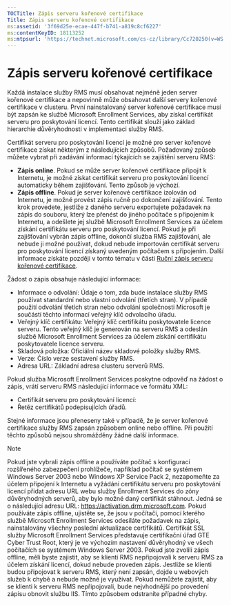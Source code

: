 ```yaml
---
TOCTitle: Zápis serveru kořenové certifikace
Title: Zápis serveru kořenové certifikace
ms:assetid: '3f69d25e-ecae-447f-b741-a819c8cf6227'
ms:contentKeyID: 18113252
ms:mtpsurl: 'https://technet.microsoft.com/cs-cz/library/Cc720250(v=WS.10)'
---
```


Zápis serveru kořenové certifikace
==================================

Každá instalace služby RMS musí obsahovat nejméně jeden server kořenové certifikace a nepovinně může obsahovat další servery kořenové certifikace v clusteru. První nainstalovaný server kořenové certifikace musí být zapsán ke službě Microsoft Enrollment Services, aby získal certifikát serveru pro poskytování licencí. Tento certifikát slouží jako základ hierarchie důvěryhodnosti v implementaci služby RMS.

Certifikát serveru pro poskytování licencí je možné pro server kořenové certifikace získat některým z následujících způsobů. Požadovaný způsob můžete vybrat při zadávání informací týkajících se zajištění serveru RMS:

-   **Zápis online**. Pokud se může server kořenové certifikace připojit k Internetu, je možné získat certifikát serveru pro poskytování licencí automaticky během zajišťování. Tento způsob je výchozí.
-   **Zápis offline**. Pokud je server kořenové certifikace izolován od Internetu, je možné provést zápis ručně po dokončení zajišťování. Tento krok provedete, jestliže z daného serveru exportujete požadavek na zápis do souboru, který lze přenést do jiného počítače s připojením k Internetu, a odešlete jej službě Microsoft Enrollment Services za účelem získání certifikátu serveru pro poskytování licencí. Pokud je při zajišťování vybrán zápis offline, dokončí služba RMS zajišťování, ale nebude ji možné používat, dokud nebude importován certifikát serveru pro poskytování licencí získaný uvedeným počítačem s připojením. Další informace získáte později v tomto tématu v části [Ruční zápis serveru kořenové certifikace](https://technet.microsoft.com/aecdebb5-b28b-4b58-937a-392bb6ce9643).

Žádost o zápis obsahuje následující informace:

-   Informace o odvolání: Údaje o tom, zda bude instalace služby RMS používat standardní nebo vlastní odvolání (třetích stran). V případě použití odvolání třetích stran nebo odvolání společnosti Microsoft je součástí těchto informací veřejný klíč odvolacího úřadu.
-   Veřejný klíč certifikátu: Veřejný klíč certifikátu poskytovatele licence serveru. Tento veřejný klíč je generován na serveru RMS a odeslán službě Microsoft Enrollment Services za účelem získání certifikátu poskytovatele licence serveru.
-   Skladová položka: Oficiální název skladové položky služby RMS.
-   Verze: Číslo verze sestavení služby RMS.
-   Adresa URL: Základní adresa clusteru serverů RMS.

Pokud služba Microsoft Enrollment Services poskytne odpověď na žádost o zápis, vrátí serveru RMS následující informace ve formátu XML:

-   Certifikát serveru pro poskytování licencí:
-   Řetěz certifikátů podepisujících úřadů.

Stejné informace jsou přeneseny také v případě, že je server kořenové certifikace služby RMS zapsán způsobem online nebo offline. Při použití těchto způsobů nejsou shromážděny žádné další informace.

> [!NOTE]
> Pokud jste vybrali zápis offline a používáte počítač s konfigurací rozšířeného zabezpečení prohlížeče, například počítač se systémem Windows Server 2003 nebo Windows XP Service Pack 2, nezapomeňte za účelem připojení k Internetu a vyžádání certifikátu serveru pro poskytování licencí přidat adresu URL webu služby Enrollment Services do zóny důvěryhodných serverů, aby bylo možné daný certifikát stáhnout. Jedná se o následující adresu URL: https://activation.drm.microsoft.com. Pokud používáte zápis offline, ujistěte se, že jsou v počítači, pomocí kterého službě Microsoft Enrollment Services odesíláte požadavek na zápis, nainstalovány všechny poslední aktualizace certifikátů. Certifikát SSL služby Microsoft Enrollment Services představuje certifikační úřad GTE Cyber Trust Root, který je ve výchozím nastavení důvěryhodný ve všech počítačích se systémem Windows Server 2003. Pokud jste zvolili zápis offline, měli byste zajistit, aby se klienti RMS nepřipojovali k serveru RMS za účelem získání licencí, dokud nebude proveden zápis. Jestliže se klienti budou připojovat k serveru RMS, který není zapsán, dojde u webových služeb k chybě a nebude možné je využívat. Pokud nemůžete zajistit, aby se klienti k serveru RMS nepřipojovali, bude nejvhodnější po provedení zápisu obnovit službu IIS. Tímto způsobem odstraníte případné chyby. 
